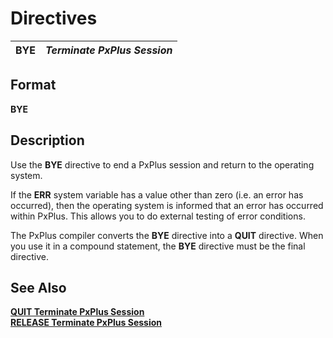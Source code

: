 # Directives

**BYE** |  **_Terminate PxPlus Session_**  
---|---  
  
##  Format

**BYE**

##  Description

Use the **BYE** directive to end a PxPlus session and return to the operating system.

If the **ERR** system variable has a value other than zero (i.e. an error has occurred), then the operating system is informed that an error has occurred within PxPlus. This allows you to do external testing of error conditions.

The PxPlus compiler converts the **BYE** directive into a **QUIT** directive. When you use it in a compound statement, the **BYE** directive must be the final directive.

##  See Also

**[QUIT Terminate PxPlus Session](quit.md)**  
**[RELEASE Terminate PxPlus Session](release.md)**
